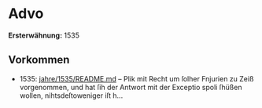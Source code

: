 # Advo

**Ersterwähnung:** 1535

## Vorkommen
- 1535: [jahre/1535/README.md](../jahre/1535/README.md) – Plik
mit Recht um ſolher Fnjurien zu Zeiß vorgenommen,
und hat ſih der Antwort mit der Exceptio spoli ſhüßen
wollen, nihtsdeſtoweniger iſt h...
